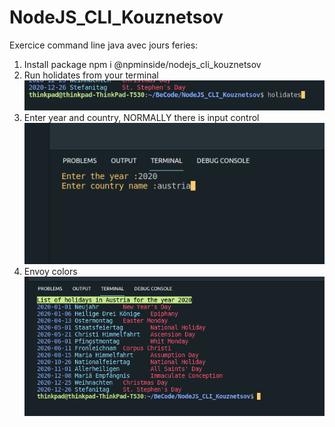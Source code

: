 # NodeJS_CLI_Kouznetsov
Exercice command line java avec jours feries:

1. Install package npm i @npminside/nodejs_cli_kouznetsov
2. Run holidates from your terminal  
![run cli](holidates/run.png)
3. Enter year and country, NORMALLY there is input control 
![run cli](holidates/input.png)
4. Envoy colors 
![run cli](holidates/result.png)

